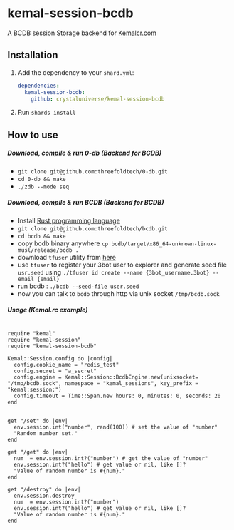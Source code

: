 # kemal-session-bcdb

A BCDB session Storage backend for [Kemalcr.com](https://kemalcr.com/)


## Installation

1. Add the dependency to your `shard.yml`:

   ```yaml
   dependencies:
     kemal-session-bcdb:
       github: crystaluniverse/kemal-session-bcdb
   ```

2. Run `shards install`

## How to use

##### Download, compile & run 0-db (Backend for BCDB)
- `git clone git@github.com:threefoldtech/0-db.git`
- `cd 0-db && make`
- `./zdb --mode seq`

##### Download, compile & run BCDB (Backend for BCDB)
- Install [Rust programming language](https://www.rust-lang.org/tools/install)
- `git clone git@github.com:threefoldtech/bcdb.git`
- `cd bcdb && make`
- copy bcdb binary anywhere `cp bcdb/target/x86_64-unknown-linux-musl/release/bcdb .`
- download `tfuser` utility from [here](https://github.com/crystaluniverse/bcdb-client/releases/download/v0.1/tfuser)
- use `tfuser` to register your 3bot user to explorer and generate seed file `usr.seed` using `./tfuser id create --name {3bot_username.3bot} --email {email}`
- run bcdb : `./bcdb --seed-file user.seed `
- now you can talk to `bcdb` through http via unix socket `/tmp/bcdb.sock`

##### Usage (Kemal.rc example)

```crystal

require "kemal"
require "kemal-session"
require "kemal-session-bcdb"

Kemal::Session.config do |config|
  config.cookie_name = "redis_test"
  config.secret = "a_secret"
  config.engine = Kemal::Session::BcdbEngine.new(unixsocket= "/tmp/bcdb.sock", namespace = "kemal_sessions", key_prefix = "kemal:session:")
  config.timeout = Time::Span.new hours: 0, minutes: 0, seconds: 20
end


get "/set" do |env|
  env.session.int("number", rand(100)) # set the value of "number"
  "Random number set."
end

get "/get" do |env|
  num  = env.session.int?("number") # get the value of "number"
  env.session.int?("hello") # get value or nil, like []?
  "Value of random number is #{num}."
end

get "/destroy" do |env|
  env.session.destroy
  num  = env.session.int?("number")
  env.session.int?("hello") # get value or nil, like []?
  "Value of random number is #{num}."
end
```
